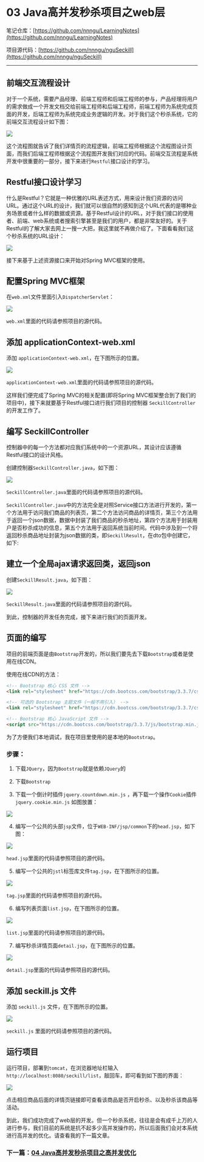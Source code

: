 # 03 Java高并发秒杀项目之web层

笔记仓库：[https://github.com/nnngu/LearningNotes](https://github.com/nnngu/LearningNotes)    

项目源代码：[https://github.com/nnngu/nguSeckill](https://github.com/nnngu/nguSeckill)  

---

## 前端交互流程设计

对于一个系统，需要产品经理、前端工程师和后端工程师的参与，产品经理将用户的需求做成一个开发文档交给前端工程师和后端工程师，前端工程师为系统完成页面的开发，后端工程师为系统完成业务逻辑的开发。对于我们这个秒杀系统，它的前端交互流程设计如下图：

![][1]

这个流程图就告诉了我们详情页的流程逻辑，前端工程师根据这个流程图设计页面，而我们后端工程师根据这个流程图开发我们对应的代码。前端交互流程是系统开发中很重要的一部分，接下来进行`Restful`接口设计的学习。

## Restful接口设计学习

什么是Restful？它就是一种优雅的URL表述方式，用来设计我们资源的访问URL。通过这个URL的设计，我们就可以很自然的感知到这个URL代表的是哪种业务场景或者什么样的数据或资源。基于Restful设计的URL，对于我们接口的使用者、前端、web系统或者搜索引擎甚至是我们的用户，都是非常友好的。关于Restful的了解大家去网上一搜一大把，我这里就不再做介绍了。下面看看我们这个秒杀系统的URL设计：

![][2]

接下来基于上述资源接口来开始对Spring MVC框架的使用。

## 配置Spring MVC框架

在`web.xml`文件里面引入`DispatcherServlet`：

![][3]

`web.xml`里面的代码请参照项目的源代码。

## 添加 applicationContext-web.xml

添加 `applicationContext-web.xml`，在下图所示的位置。

![][11]

 `applicationContext-web.xml`里面的代码请参照项目的源代码。
 
这样我们便完成了Spring MVC的相关配置(即将Spring MVC框架整合到了我们的项目中)，接下来就要基于Restful接口进行我们项目的控制器 `SeckillController` 的开发工作了。

## 编写 SeckillController 

控制器中的每一个方法都对应我们系统中的一个资源URL，其设计应该遵循Restful接口的设计风格。

创建控制器`SeckillController.java`，如下图：

![][4]

`SeckillController.java`里面的代码请参照项目的源代码。

`SeckillController.java`中的方法完全是对照Service接口方法进行开发的，第一个方法用于访问我们商品的列表页，第二个方法访问商品的详情页，第三个方法用于返回一个json数据，数据中封装了我们商品的秒杀地址，第四个方法用于封装用户是否秒杀成功的信息，第五个方法用于返回系统当前时间。代码中涉及到一个将返回秒杀商品地址封装为json数据的类，即`SeckillResult`，在dto包中创建它，如下:

## 建立一个全局ajax请求返回类，返回json

创建`SeckillResult.java`，如下图：

![][5]

`SeckillResult.java`里面的代码请参照项目的源代码。

到此，控制器的开发任务完成，接下来进行我们的页面开发。

## 页面的编写

项目的前端页面是由`Bootstrap`开发的，所以我们要先去下载`Bootstrap`或者是使用在线CDN。

使用在线CDN的方法：

```html
<!-- Bootstrap 核心 CSS 文件 -->
<link rel="stylesheet" href="https://cdn.bootcss.com/bootstrap/3.3.7/css/bootstrap.min.css" integrity="sha384-BVYiiSIFeK1dGmJRAkycuHAHRg32OmUcww7on3RYdg4Va+PmSTsz/K68vbdEjh4u" crossorigin="anonymous">

<!-- 可选的 Bootstrap 主题文件（一般不用引入） -->
<link rel="stylesheet" href="https://cdn.bootcss.com/bootstrap/3.3.7/css/bootstrap-theme.min.css" integrity="sha384-rHyoN1iRsVXV4nD0JutlnGaslCJuC7uwjduW9SVrLvRYooPp2bWYgmgJQIXwl/Sp" crossorigin="anonymous">

<!-- Bootstrap 核心 JavaScript 文件 -->
<script src="https://cdn.bootcss.com/bootstrap/3.3.7/js/bootstrap.min.js" integrity="sha384-Tc5IQib027qvyjSMfHjOMaLkfuWVxZxUPnCJA7l2mCWNIpG9mGCD8wGNIcPD7Txa" crossorigin="anonymous"></script>
```

为了方便我们本地调试，我在项目里使用的是本地的`Bootstrap`。

### 步骤：

1. 下载`JQuery`，因为`Bootstrap`就是依赖`JQuery`的

2. 下载`Bootstrap`

3. 下载一个倒计时插件`jquery.countdown.min.js` ，再下载一个操作`Cookie`插件`jquery.cookie.min.js` 如图放置：

![][6]

4. 编写一个公共的头部`jsp`文件，位于`WEB-INF/jsp/common`下的`head.jsp`，如下图：

![][7]

`head.jsp`里面的代码请参照项目的源代码。

5. 编写一个公共的`jstl`标签库文件`tag.jsp`，在下图所示的位置。

![][8]

`tag.jsp`里面的代码请参照项目的源代码。

6. 编写列表页面`list.jsp`，在下图所示的位置。

![][9]

`list.jsp`里面的代码请参照项目的源代码。

7. 编写秒杀详情页面`detail.jsp`，在下图所示的位置。

![][10]

`detail.jsp`里面的代码请参照项目的源代码。
 
 ## 添加 seckill.js 文件
 
 添加 `seckill.js` 文件，在下图所示的位置。
 
 ![][12]
 
 `seckill.js` 里面的代码请参照项目的源代码。
 
 ## 运行项目
 
 运行项目，部署到`tomcat`，在浏览器地址栏输入 `http://localhost:8080/seckill/list`，敲回车，即可看到如下图的界面：
 
 ![][13]
 
点击相应商品后面的详情页链接即可查看该商品是否开启秒杀、以及秒杀该商品等活动。
 
到此，我们成功完成了web层的开发。但一个秒杀系统，往往是会有成千上万的人进行参与，我们目前的系统是抗不起多少高并发操作的，所以后面我们会对本系统进行高并发的优化。请查看我的下一篇文章。

### 下一篇：[04 Java高并发秒杀项目之高并发优化](https://github.com/nnngu/LearningNotes/blob/master/nguSeckill/04%20Java高并发秒杀项目之高并发优化.md)
 
 
 
 
 
 


  [1]: https://www.github.com/nnngu/FigureBed/raw/master/2018/1/30/1517264048018.jpg
  [2]: https://www.github.com/nnngu/FigureBed/raw/master/2018/1/30/1517269670065.jpg
  [3]: https://www.github.com/nnngu/FigureBed/raw/master/2018/1/29/1517174370108.jpg
  [4]: https://www.github.com/nnngu/FigureBed/raw/master/2018/1/29/1517175668689.jpg
  [5]: https://www.github.com/nnngu/FigureBed/raw/master/2018/1/29/1517175867220.jpg
  [6]: https://www.github.com/nnngu/FigureBed/raw/master/2018/1/29/1517177850911.jpg
  [7]: https://www.github.com/nnngu/FigureBed/raw/master/2018/1/29/1517178335741.jpg
  [8]: https://www.github.com/nnngu/FigureBed/raw/master/2018/1/29/1517179505188.jpg
  [9]: https://www.github.com/nnngu/FigureBed/raw/master/2018/1/29/1517179663648.jpg
  [10]: https://www.github.com/nnngu/FigureBed/raw/master/2018/1/29/1517180009140.jpg
  [11]: https://www.github.com/nnngu/FigureBed/raw/master/2018/1/29/1517182288815.jpg
  [12]: https://www.github.com/nnngu/FigureBed/raw/master/2018/1/29/1517183946959.jpg
  [13]: https://www.github.com/nnngu/FigureBed/raw/master/2018/1/29/1517184316644.jpg